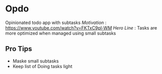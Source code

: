 # Opdo
Opinionated todo app with subtasks 
_Motivation_ : https://www.youtube.com/watch?v=FKTxC9pl-WM
_Hero Line_ : Tasks are more optimized when managed using small subtasks
## Pro Tips
* Maske small subtasks
* Keep list of Doing tasks light
